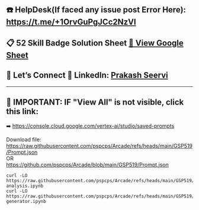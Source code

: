 ## ☎️ HelpDesk(If faced any issue post Error Here): https://t.me/+1OrvGuPgJCc2NzVl

## 📋 52 Skill Badge Solution Sheet [📄 View Google Sheet](https://docs.google.com/spreadsheets/d/1UY1yh_xCRGealyBqSAejjkBSdgjqEj5M_XIQmveGJnU/edit?gid=0#gid=0)


## 🔗 Let’s Connect 👤 **LinkedIn**: [Prakash Seervi](https://www.linkedin.com/in/prakashseervi63/)


---

## **🔴 IMPORTANT:** **IF "View All" is not visible, click this link:**  
➡️ https://console.cloud.google.com/vertex-ai/studio/saved-prompts


Download file:  
https://raw.githubusercontent.com/pspcps/Arcade/refs/heads/main/GSP519/Prompt.json
</br>
OR 
</br>
https://github.com/pspcps/Arcade/blob/main/GSP519/Prompt.json



```
curl -LO https://raw.githubusercontent.com/pspcps/Arcade/refs/heads/main/GSP519/image-analysis.ipynb
curl -LO https://raw.githubusercontent.com/pspcps/Arcade/refs/heads/main/GSP519/tagline-generator.ipynb
```
